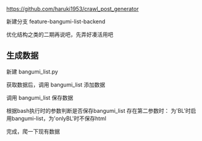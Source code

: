 https://github.com/haruki1953/crawl_post_generator

新建分支 
feature-bangumi-list-backend

优化结构之类的二期再说吧，先弄好凑活用吧

## 生成数据
新建 bangumi_list.py

获取数据后，调用 bangumi_list 添加数据

调用 bangumi_list 保存数据

根据bash执行时的参数判断是否保存bangumi_list
存在第二参数时：
为'BL'时启用bangumi-list，为'onlyBL'时不保存html

完成，爬一下现有数据




